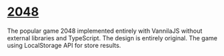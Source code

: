 # [2048](https://2048.ivanov.pro)

The popular game 2048 implemented entirely with VannilaJS without external libraries and TypeScript. 
The design is entirely original. 
The game using LocalStorage API for store results.
